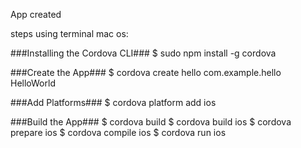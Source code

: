 App created

steps using terminal mac os:

###Installing the Cordova CLI###
$ sudo npm install -g cordova

###Create the App###
$ cordova create hello com.example.hello HelloWorld

###Add Platforms###
$ cordova platform add ios

###Build the App###
$ cordova build
$ cordova build ios
$ cordova prepare ios
$ cordova compile ios
$ cordova run ios